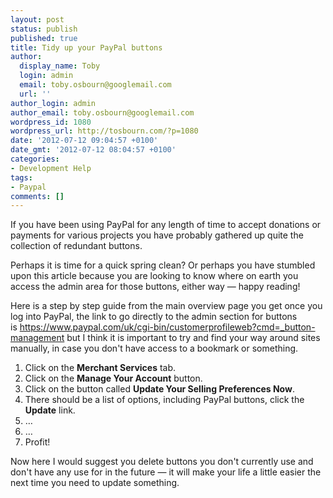 ```yaml
---
layout: post
status: publish
published: true
title: Tidy up your PayPal buttons
author:
  display_name: Toby
  login: admin
  email: toby.osbourn@googlemail.com
  url: ''
author_login: admin
author_email: toby.osbourn@googlemail.com
wordpress_id: 1080
wordpress_url: http://tosbourn.com/?p=1080
date: '2012-07-12 09:04:57 +0100'
date_gmt: '2012-07-12 08:04:57 +0100'
categories:
- Development Help
tags:
- Paypal
comments: []
---
```

<p>If you have been using PayPal for any length of time to accept donations or payments for various projects you have probably gathered up quite the collection of redundant buttons.</p>
<p>Perhaps it is time for a quick spring clean? Or perhaps you have stumbled upon this article because you are looking to know where on earth you access the admin area for those buttons, either way — happy reading!</p>
<p>Here is a step by step guide from the main overview page you get once you log into PayPal, the link to go directly to the admin section for buttons is <a title="PayPal Button Management" href="https://www.paypal.com/uk/cgi-bin/customerprofileweb?cmd=_button-management">https://www.paypal.com/uk/cgi-bin/customerprofileweb?cmd=_button-management</a> but I think it is important to try and find your way around sites manually, in case you don't have access to a bookmark or something.</p>
<ol>
<li>Click on the <strong>Merchant Services</strong> tab.</li>
<li>Click on the <strong>Manage Your Account</strong> button.</li>
<li>Click on the button called <strong>Update Your Selling Preferences Now</strong>.</li>
<li>There should be a list of options, including PayPal buttons, click the <strong>Update</strong> link.</li>
<li>…</li>
<li>…</li>
<li>Profit!</li>
</ol>
<p>Now here I would suggest you delete buttons you don't currently use and don't have any use for in the future — it will make your life a little easier the next time you need to update something.</p>
